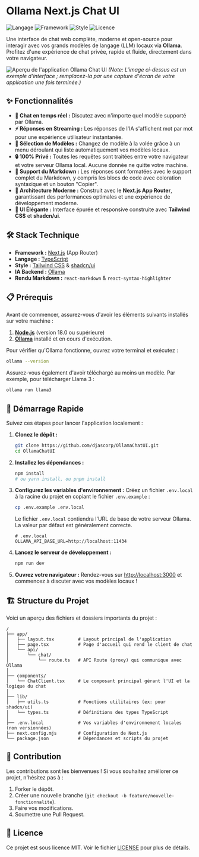 # Ollama Next.js Chat UI

![Langage](https://img.shields.io/badge/language-TypeScript-blue.svg)
![Framework](https://img.shields.io/badge/framework-Next.js-black.svg)
![Style](https://img.shields.io/badge/style-TailwindCSS-38B2AC.svg)
![Licence](https://img.shields.io/badge/license-MIT-green.svg)

Une interface de chat web complète, moderne et open-source pour interagir avec vos grands modèles de langage (LLM) locaux via **Ollama**. Profitez d'une expérience de chat privée, rapide et fluide, directement dans votre navigateur.

![Aperçu de l'application Ollama Chat UI](https://raw.githubusercontent.com/ollama/ollama-webui/main/screenshot.png)
*(Note: L'image ci-dessus est un exemple d'interface ; remplacez-la par une capture d'écran de votre application une fois terminée.)*

## ✨ Fonctionnalités

*   **🤖 Chat en temps réel :** Discutez avec n'importe quel modèle supporté par Ollama.
*   **⚡️ Réponses en Streaming :** Les réponses de l'IA s'affichent mot par mot pour une expérience utilisateur instantanée.
*   **🧠 Sélection de Modèles :** Changez de modèle à la volée grâce à un menu déroulant qui liste automatiquement vos modèles locaux.
*   **🔒 100% Privé :** Toutes les requêtes sont traitées entre votre navigateur et votre serveur Ollama local. Aucune donnée ne quitte votre machine.
*   **📝 Support du Markdown :** Les réponses sont formatées avec le support complet du Markdown, y compris les blocs de code avec coloration syntaxique et un bouton "Copier".
*   **🚀 Architecture Moderne :** Construit avec le **Next.js App Router**, garantissant des performances optimales et une expérience de développement moderne.
*   **🎨 UI Élégante :** Interface épurée et responsive construite avec **Tailwind CSS** et **shadcn/ui**.

## 🛠️ Stack Technique

*   **Framework :** [Next.js](https://nextjs.org/) (App Router)
*   **Langage :** [TypeScript](https://www.typescriptlang.org/)
*   **Style :** [Tailwind CSS](https://tailwindcss.com/) & [shadcn/ui](https://ui.shadcn.com/)
*   **IA Backend :** [Ollama](https://ollama.com/)
*   **Rendu Markdown :** `react-markdown` & `react-syntax-highlighter`

## 📋 Prérequis

Avant de commencer, assurez-vous d'avoir les éléments suivants installés sur votre machine :

1.  **[Node.js](https://nodejs.org/en/)** (version 18.0 ou supérieure)
2.  **[Ollama](https://ollama.com/)** installé et en cours d'exécution.

Pour vérifier qu'Ollama fonctionne, ouvrez votre terminal et exécutez :
```bash
ollama --version
```

Assurez-vous également d'avoir téléchargé au moins un modèle. Par exemple, pour télécharger Llama 3 :
```bash
ollama run llama3
```

## 🚀 Démarrage Rapide

Suivez ces étapes pour lancer l'application localement :

1.  **Clonez le dépôt :**
    ```bash
    git clone https://github.com/djascorp/OllamaChatUI.git
    cd OllamaChatUI
    ```

2.  **Installez les dépendances :**
    ```bash
    npm install
    # ou yarn install, ou pnpm install
    ```

3.  **Configurez les variables d'environnement :**
    Créez un fichier `.env.local` à la racine du projet en copiant le fichier `.env.example` :
    ```bash
    cp .env.example .env.local
    ```
    Le fichier `.env.local` contiendra l'URL de base de votre serveur Ollama. La valeur par défaut est généralement correcte.
    ```env
    # .env.local
    OLLAMA_API_BASE_URL=http://localhost:11434
    ```

4.  **Lancez le serveur de développement :**
    ```bash
    npm run dev
    ```

5.  **Ouvrez votre navigateur :**
    Rendez-vous sur [http://localhost:3000](http://localhost:3000) et commencez à discuter avec vos modèles locaux !

## 🏗️ Structure du Projet

Voici un aperçu des fichiers et dossiers importants du projet :

```
/
├── app/
│   ├── layout.tsx         # Layout principal de l'application
│   ├── page.tsx           # Page d'accueil qui rend le client de chat
│   └── api/
│       └── chat/
│           └── route.ts   # API Route (proxy) qui communique avec Ollama
│
├── components/
│   └── ChatClient.tsx     # Le composant principal gérant l'UI et la logique du chat
│
├── lib/
│   ├── utils.ts           # Fonctions utilitaires (ex: pour shadcn/ui)
│   └── types.ts           # Définitions des types TypeScript
│
├── .env.local             # Vos variables d'environnement locales (non versionnées)
├── next.config.mjs        # Configuration de Next.js
└── package.json           # Dépendances et scripts du projet
```

## 🤝 Contribution

Les contributions sont les bienvenues ! Si vous souhaitez améliorer ce projet, n'hésitez pas à :
1.  Forker le dépôt.
2.  Créer une nouvelle branche (`git checkout -b feature/nouvelle-fonctionnalite`).
3.  Faire vos modifications.
4.  Soumettre une Pull Request.

## 📄 Licence

Ce projet est sous licence MIT. Voir le fichier [LICENSE](LICENSE) pour plus de détails.